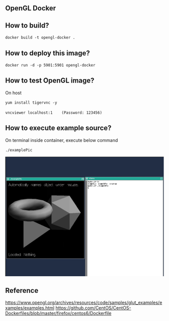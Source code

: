 OpenGL Docker 
-------------

## How to build?
```
docker build -t opengl-docker .
```

## How to deploy this image?
```
docker run -d -p 5901:5901 opengl-docker 
```

## How to test OpenGL image?
On host
```
yum install tigervnc -y

vncviewer localhost:1    (Password: 123456)
```

## How to execute example source?
On terminal inside container, execute below command
```
./examplePic
```

![alt text][sample]

[sample]: ./opengl-example.png



## Reference
https://www.opengl.org/archives/resources/code/samples/glut_examples/examples/examples.html
https://github.com/CentOS/CentOS-Dockerfiles/blob/master/firefox/centos6/Dockerfile
